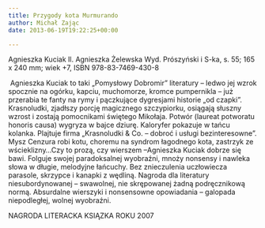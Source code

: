 ```yaml
---
title: Przygody kota Murmurando
author: Michał Zając
date: 2013-06-19T19:22:25+00:00

---
```

Agnieszka Kuciak Il. Agnieszka Żelewska Wyd. Prószyński i S-ka, s. 55; 165 x 240 mm; wiek +7, ISBN 978-83-7469-430-8


   Agnieszka Kuciak to taki „Pomysłowy Dobromir” literatury – ledwo jej wzrok spocznie na ogórku, kapciu, muchomorze, kromce pumpernikla – już przerabia te fanty na rymy i pączkujące dygresjami historie „od czapki”. Krasnoludki, zjadłszy porcję magicznego szczypiorku, osiągają słuszny wzrost i zostają pomocnikami świętego Mikołaja. Potwór (laureat potworatu honoris causa) wygryza w bajce dziurę. Kaloryfer pokazuje w tańcu kolanka. Plajtuje firma „Krasnoludki & Co. – dobroć i usługi bezinteresowne”. Mysz Cenzura robi kotu, choremu na syndrom łagodnego kota, zastrzyk ze wścieklizny…Czy to prozą, czy wierszem –Agnieszka Kuciak dobrze się bawi. Folguje swojej paradoksalnej wyobraźni, mnoży nonsensy i nawleka słowa w długie, melodyjne łańcuchy. Bez znieczulenia uczłowiecza parasole, skrzypce i kanapki z wędliną. Nagroda dla literatury niesubordynowanej – swawolnej, nie skrępowanej żadną podręcznikową normą. Absurdalne wierszyki i nonsensowne opowiadania – galopada niepodległej, wolnej wyobraźni.
 

NAGRODA LITERACKA KSIĄZKA ROKU 2007
